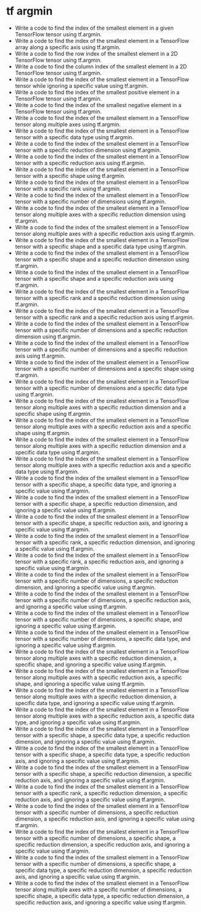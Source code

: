 # tf argmin

- Write a code to find the index of the smallest element in a given TensorFlow tensor using tf.argmin.
- Write a code to find the index of the smallest element in a TensorFlow array along a specific axis using tf.argmin.
- Write a code to find the row index of the smallest element in a 2D TensorFlow tensor using tf.argmin.
- Write a code to find the column index of the smallest element in a 2D TensorFlow tensor using tf.argmin.
- Write a code to find the index of the smallest element in a TensorFlow tensor while ignoring a specific value using tf.argmin.
- Write a code to find the index of the smallest positive element in a TensorFlow tensor using tf.argmin.
- Write a code to find the index of the smallest negative element in a TensorFlow tensor using tf.argmin.
- Write a code to find the index of the smallest element in a TensorFlow tensor along multiple axes using tf.argmin.
- Write a code to find the index of the smallest element in a TensorFlow tensor with a specific data type using tf.argmin.
- Write a code to find the index of the smallest element in a TensorFlow tensor with a specific reduction dimension using tf.argmin.
- Write a code to find the index of the smallest element in a TensorFlow tensor with a specific reduction axis using tf.argmin.
- Write a code to find the index of the smallest element in a TensorFlow tensor with a specific shape using tf.argmin.
- Write a code to find the index of the smallest element in a TensorFlow tensor with a specific rank using tf.argmin.
- Write a code to find the index of the smallest element in a TensorFlow tensor with a specific number of dimensions using tf.argmin.
- Write a code to find the index of the smallest element in a TensorFlow tensor along multiple axes with a specific reduction dimension using tf.argmin.
- Write a code to find the index of the smallest element in a TensorFlow tensor along multiple axes with a specific reduction axis using tf.argmin.
- Write a code to find the index of the smallest element in a TensorFlow tensor with a specific shape and a specific data type using tf.argmin.
- Write a code to find the index of the smallest element in a TensorFlow tensor with a specific shape and a specific reduction dimension using tf.argmin.
- Write a code to find the index of the smallest element in a TensorFlow tensor with a specific shape and a specific reduction axis using tf.argmin.
- Write a code to find the index of the smallest element in a TensorFlow tensor with a specific rank and a specific reduction dimension using tf.argmin.
- Write a code to find the index of the smallest element in a TensorFlow tensor with a specific rank and a specific reduction axis using tf.argmin.
- Write a code to find the index of the smallest element in a TensorFlow tensor with a specific number of dimensions and a specific reduction dimension using tf.argmin.
- Write a code to find the index of the smallest element in a TensorFlow tensor with a specific number of dimensions and a specific reduction axis using tf.argmin.
- Write a code to find the index of the smallest element in a TensorFlow tensor with a specific number of dimensions and a specific shape using tf.argmin.
- Write a code to find the index of the smallest element in a TensorFlow tensor with a specific number of dimensions and a specific data type using tf.argmin.
- Write a code to find the index of the smallest element in a TensorFlow tensor along multiple axes with a specific reduction dimension and a specific shape using tf.argmin.
- Write a code to find the index of the smallest element in a TensorFlow tensor along multiple axes with a specific reduction axis and a specific shape using tf.argmin.
- Write a code to find the index of the smallest element in a TensorFlow tensor along multiple axes with a specific reduction dimension and a specific data type using tf.argmin.
- Write a code to find the index of the smallest element in a TensorFlow tensor along multiple axes with a specific reduction axis and a specific data type using tf.argmin.
- Write a code to find the index of the smallest element in a TensorFlow tensor with a specific shape, a specific data type, and ignoring a specific value using tf.argmin.
- Write a code to find the index of the smallest element in a TensorFlow tensor with a specific shape, a specific reduction dimension, and ignoring a specific value using tf.argmin.
- Write a code to find the index of the smallest element in a TensorFlow tensor with a specific shape, a specific reduction axis, and ignoring a specific value using tf.argmin.
- Write a code to find the index of the smallest element in a TensorFlow tensor with a specific rank, a specific reduction dimension, and ignoring a specific value using tf.argmin.
- Write a code to find the index of the smallest element in a TensorFlow tensor with a specific rank, a specific reduction axis, and ignoring a specific value using tf.argmin.
- Write a code to find the index of the smallest element in a TensorFlow tensor with a specific number of dimensions, a specific reduction dimension, and ignoring a specific value using tf.argmin.
- Write a code to find the index of the smallest element in a TensorFlow tensor with a specific number of dimensions, a specific reduction axis, and ignoring a specific value using tf.argmin.
- Write a code to find the index of the smallest element in a TensorFlow tensor with a specific number of dimensions, a specific shape, and ignoring a specific value using tf.argmin.
- Write a code to find the index of the smallest element in a TensorFlow tensor with a specific number of dimensions, a specific data type, and ignoring a specific value using tf.argmin.
- Write a code to find the index of the smallest element in a TensorFlow tensor along multiple axes with a specific reduction dimension, a specific shape, and ignoring a specific value using tf.argmin.
- Write a code to find the index of the smallest element in a TensorFlow tensor along multiple axes with a specific reduction axis, a specific shape, and ignoring a specific value using tf.argmin.
- Write a code to find the index of the smallest element in a TensorFlow tensor along multiple axes with a specific reduction dimension, a specific data type, and ignoring a specific value using tf.argmin.
- Write a code to find the index of the smallest element in a TensorFlow tensor along multiple axes with a specific reduction axis, a specific data type, and ignoring a specific value using tf.argmin.
- Write a code to find the index of the smallest element in a TensorFlow tensor with a specific shape, a specific data type, a specific reduction dimension, and ignoring a specific value using tf.argmin.
- Write a code to find the index of the smallest element in a TensorFlow tensor with a specific shape, a specific data type, a specific reduction axis, and ignoring a specific value using tf.argmin.
- Write a code to find the index of the smallest element in a TensorFlow tensor with a specific shape, a specific reduction dimension, a specific reduction axis, and ignoring a specific value using tf.argmin.
- Write a code to find the index of the smallest element in a TensorFlow tensor with a specific rank, a specific reduction dimension, a specific reduction axis, and ignoring a specific value using tf.argmin.
- Write a code to find the index of the smallest element in a TensorFlow tensor with a specific number of dimensions, a specific reduction dimension, a specific reduction axis, and ignoring a specific value using tf.argmin.
- Write a code to find the index of the smallest element in a TensorFlow tensor with a specific number of dimensions, a specific shape, a specific reduction dimension, a specific reduction axis, and ignoring a specific value using tf.argmin.
- Write a code to find the index of the smallest element in a TensorFlow tensor with a specific number of dimensions, a specific shape, a specific data type, a specific reduction dimension, a specific reduction axis, and ignoring a specific value using tf.argmin.
- Write a code to find the index of the smallest element in a TensorFlow tensor along multiple axes with a specific number of dimensions, a specific shape, a specific data type, a specific reduction dimension, a specific reduction axis, and ignoring a specific value using tf.argmin.